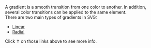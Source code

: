 A gradient is a smooth transition from one color to another. In addition, several color transitions can be applied to the same element.
<br>
There are two main types of gradients in SVG:
<ul>
  <li><a href="Linear.md">Linear</a></li>
  <li><a href="Radial.md">Radial</a></li>
</ul>
Click ↑ on those links above to see more info.
